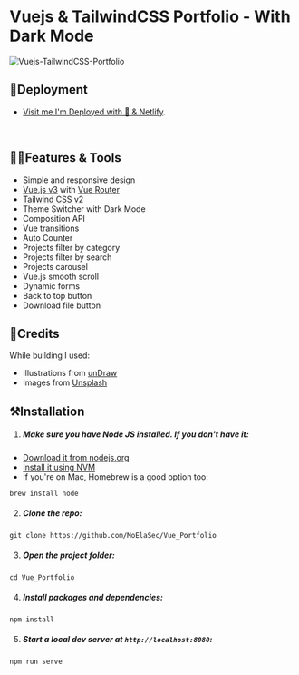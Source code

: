 # Vuejs & TailwindCSS Portfolio - With Dark Mode

![Vuejs-TailwindCSS-Portfolio](https://user-images.githubusercontent.com/48570596/148285614-a1d7a876-84a3-4099-b17d-a453a02a84fa.png)

## 🚀Deployment

- [Visit me I'm Deployed with 💖 & Netlify](https://moeltahir.netlify.app/).

<br>

## 👨‍💻Features & Tools

- Simple and responsive design
- [Vue.js v3](https://vuejs.org) with [Vue Router](https://router.vuejs.org)
- [Tailwind CSS v2](https://tailwindcss.com)
- Theme Switcher with Dark Mode
- Composition API
- Vue transitions
- Auto Counter
- Projects filter by category
- Projects filter by search
- Projects carousel
- Vue.js smooth scroll
- Dynamic forms
- Back to top button
- Download file button

## 🤘Credits

While building I used:

- Illustrations from [unDraw](https://undraw.co/)
- Images from [Unsplash](https://unsplash.com/)

## ⚒Installation

1. ##### Make sure you have Node JS installed. If you don't have it:

- [Download it from nodejs.org](https://nodejs.org)
- [Install it using NVM ](https://github.com/nvm-sh/nvm)
- If you're on Mac, Homebrew is a good option too:

```
brew install node
```

2. ##### Clone the repo:

```
git clone https://github.com/MoElaSec/Vue_Portfolio
```

3. ##### Open the project folder:

```
cd Vue_Portfolio
```

4. ##### Install packages and dependencies:

```
npm install
```

5. ##### Start a local dev server at `http://localhost:8080`:

```
npm run serve
```
